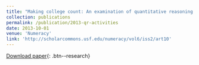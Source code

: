 ```yaml
---
title: "Making college count: An examination of quantitative reasoning activities in higher education "
collection: publications
permalink: /publication/2013-qr-activities
date: 2013-10-01
venue: 'Numeracy'
link: 'http://scholarcommons.usf.edu/numeracy/vol6/iss2/art10'
---
```

[Download paper]('https://scholarcommons.usf.edu/cgi/viewcontent.cgi?article=1127&context=numeracy'){: .btn--research}